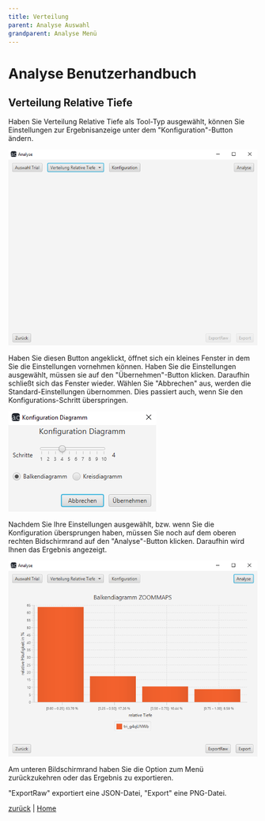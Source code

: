 ```yaml
---
title: Verteilung
parent: Analyse Auswahl
grandparent: Analyse Menü
---
```

# Analyse Benutzerhandbuch

## Verteilung Relative Tiefe

Haben Sie Verteilung Relative Tiefe als Tool-Typ ausgewählt, können Sie Einstellungen zur Ergebnisanzeige unter dem "Konfiguration"-Button ändern.

![verteilung](resources/verteilung.PNG)

Haben Sie diesen Button angeklickt, öffnet sich ein kleines Fenster in dem Sie die Einstellungen vornehmen können. Haben Sie die Einstellungen ausgewählt, müssen sie auf den "Übernehmen"-Button klicken. Daraufhin schließt sich das Fenster wieder.
Wählen Sie "Abbrechen" aus, werden die Standard-Einstellungen übernommen. Dies passiert auch, wenn Sie den Konfigurations-Schritt überspringen.

![verteilungkonfig](resources/verteilungkonfig.PNG)

Nachdem Sie Ihre Einstellungen ausgewählt, bzw. wenn Sie die Konfiguration übersprungen haben, müssen Sie noch auf dem oberen rechten Bidschirmrand auf den "Analyse"-Button klicken. Daraufhin wird Ihnen das Ergebnis angezeigt.

![verteilungergebnis](resources/verteilungergebnis.PNG)

Am unteren Bildschirmrand haben Sie die Option zum Menü zurückzukehren oder das Ergebnis zu exportieren.

"ExportRaw" exportiert eine JSON-Datei, "Export" eine PNG-Datei.

[zurück](index.md) | [Home](../../index.md)
